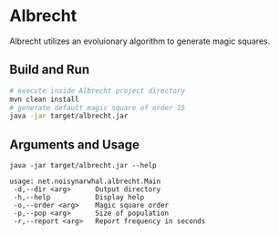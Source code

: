 # Albrecht

Albrecht utilizes an evoluionary algorithm to generate magic squares.



## Build and Run

```bash
# execute inside Albrecht project directory
mvn clean install
# generate default magic square of order 15
java -jar target/albrecht.jar 
```



## Arguments and Usage

```
java -jar target/albrecht.jar --help

usage: net.noisynarwhal.albrecht.Main
 -d,--dir <arg>      Output directory
 -h,--help           Display help
 -o,--order <arg>    Magic square order
 -p,--pop <arg>      Size of population
 -r,--report <arg>   Report frequency in seconds
```

